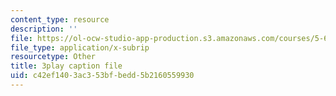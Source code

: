 ```yaml
---
content_type: resource
description: ''
file: https://ol-ocw-studio-app-production.s3.amazonaws.com/courses/5-61-physical-chemistry-fall-2017/c42ef1403ac353bfbedd5b2160559930_BEs4K6LSGzo.vtt
file_type: application/x-subrip
resourcetype: Other
title: 3play caption file
uid: c42ef140-3ac3-53bf-bedd-5b2160559930
---
```

